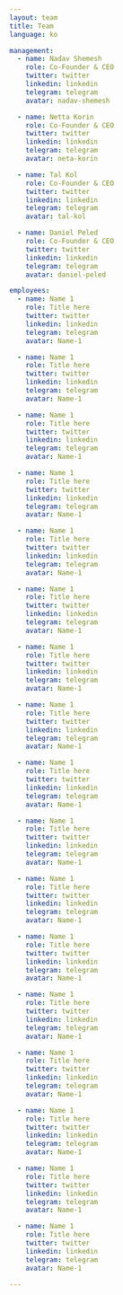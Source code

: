 ```yaml
---
layout: team
title: Team
language: ko

management:
  - name: Nadav Shemesh
    role: Co-Founder & CEO
    twitter: twitter
    linkedin: linkedin
    telegram: telegram
    avatar: nadav-shemesh

  - name: Netta Korin
    role: Co-Founder & CEO
    twitter: twitter
    linkedin: linkedin
    telegram: telegram
    avatar: neta-korin

  - name: Tal Kol
    role: Co-Founder & CEO
    twitter: twitter
    linkedin: linkedin
    telegram: telegram
    avatar: tal-kol

  - name: Daniel Peled
    role: Co-Founder & CEO
    twitter: twitter
    linkedin: linkedin
    telegram: telegram
    avatar: daniel-peled

employees:
  - name: Name 1
    role: Title here
    twitter: twitter
    linkedin: linkedin
    telegram: telegram
    avatar: Name-1

  - name: Name 1
    role: Title here
    twitter: twitter
    linkedin: linkedin
    telegram: telegram
    avatar: Name-1

  - name: Name 1
    role: Title here
    twitter: twitter
    linkedin: linkedin
    telegram: telegram
    avatar: Name-1

  - name: Name 1
    role: Title here
    twitter: twitter
    linkedin: linkedin
    telegram: telegram
    avatar: Name-1

  - name: Name 1
    role: Title here
    twitter: twitter
    linkedin: linkedin
    telegram: telegram
    avatar: Name-1

  - name: Name 1
    role: Title here
    twitter: twitter
    linkedin: linkedin
    telegram: telegram
    avatar: Name-1

  - name: Name 1
    role: Title here
    twitter: twitter
    linkedin: linkedin
    telegram: telegram
    avatar: Name-1

  - name: Name 1
    role: Title here
    twitter: twitter
    linkedin: linkedin
    telegram: telegram
    avatar: Name-1

  - name: Name 1
    role: Title here
    twitter: twitter
    linkedin: linkedin
    telegram: telegram
    avatar: Name-1

  - name: Name 1
    role: Title here
    twitter: twitter
    linkedin: linkedin
    telegram: telegram
    avatar: Name-1

  - name: Name 1
    role: Title here
    twitter: twitter
    linkedin: linkedin
    telegram: telegram
    avatar: Name-1

  - name: Name 1
    role: Title here
    twitter: twitter
    linkedin: linkedin
    telegram: telegram
    avatar: Name-1

  - name: Name 1
    role: Title here
    twitter: twitter
    linkedin: linkedin
    telegram: telegram
    avatar: Name-1

  - name: Name 1
    role: Title here
    twitter: twitter
    linkedin: linkedin
    telegram: telegram
    avatar: Name-1

  - name: Name 1
    role: Title here
    twitter: twitter
    linkedin: linkedin
    telegram: telegram
    avatar: Name-1

  - name: Name 1
    role: Title here
    twitter: twitter
    linkedin: linkedin
    telegram: telegram
    avatar: Name-1

  - name: Name 1
    role: Title here
    twitter: twitter
    linkedin: linkedin
    telegram: telegram
    avatar: Name-1

---
```

